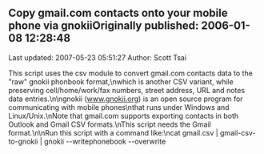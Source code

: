## Copy gmail.com contacts onto your mobile phone via gnokiiOriginally published: 2006-01-08 12:28:48 
Last updated: 2007-05-23 05:51:27 
Author: Scott Tsai 
 
This script uses the csv module to convert gmail.com contacts data to the "raw" gnokii phonbook format,\nwhich is another CSV variant, while preserving cell/home/work/fax numbers, street address, URL and notes data entries.\n\ngnokii (www.gnokii.org) is an open source program for communicating with mobile phones\nthat runs under Windows and Linux/Unix.\nNote that gmail.com supports exporting contacts in both Outlook and Gmail CSV formats.\nThis script needs the Gmail format.\n\nRun this script with a command like:\ncat gmail.csv | gmail-csv-to-gnokii | gnokii --writephonebook --overwrite